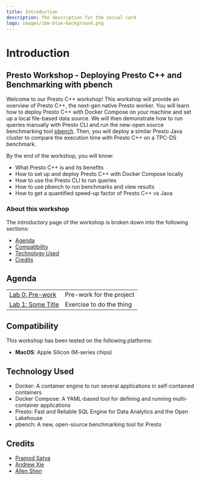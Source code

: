```yaml
---
title: Introduction
description: The description for the social card
logo: images/ibm-blue-background.png
---
```


# Introduction

## Presto Workshop - Deploying Presto C++ and Benchmarking with pbench

Welcome to our Presto C++ workshop! This workshop will provide an overview of Presto C++, the next-gen native Presto worker.
You will learn how to deploy Presto C++ with Docker Compose on your machine and set up a local file-based data source. We will then demonstrate how to run queries manually with Presto CLI and run the new-open source benchmarking tool
[pbench](https://github.com/prestodb/pbench). Then, you will deploy a similar Presto Java cluster to compare
the execution time with Presto C++ on a TPC-DS benchmark.

By the end of the workshop, you will know:
- What Presto C++ is and its benefits
- How to set up and deploy Presto C++ with Docker Compose locally
- How to use the Presto CLI to run queries
- How to use pbench to run benchmarks and view results
- How to get a quantified speed-up factor of Presto C++ vs Java

### About this workshop

The introductory page of the workshop is broken down into the following sections:

* [Agenda](./#agenda)
* [Compatibility](./#compatibility)
* [Technology Used](./#technology-used)
* [Credits](./#credits)

## Agenda

|  |  |
| :--- | :--- |
| [Lab 0: Pre-work](deploy-presto/README.md) | Pre-work for the project |
| [Lab 1: Some Title](running-pbench/README.md) | Exercise to do the thing |

## Compatibility

This workshop has been tested on the following platforms:

* **MacOS**: Apple Silicon (M-series chips)

## Technology Used

* Docker: A container engine to run several applications in self-contained containers
* Docker Compose: A YAML-based tool for defining and running multi-container applications
* Presto: Fast and Reliable SQL Engine for Data Analytics and the Open Lakehouse
* pbench: A new, open-source benchmarking tool for Presto

## Credits

* [Pramod Satya](https://github.com/pramodsatya)
* [Andrew Xie](https://github.com/Archy-X)
* [Allen Shen](https://github.com/allenshen13)
